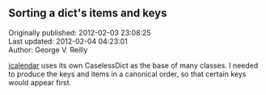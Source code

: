 ## Sorting a dict's items and keys  
Originally published: 2012-02-03 23:08:25  
Last updated: 2012-02-04 04:23:01  
Author: George V. Reilly  
  
[icalendar](https://github.com/collective/icalendar) uses its own CaselessDict as the base of many classes. I needed to produce the keys and items in a canonical order, so that certain keys would appear first.